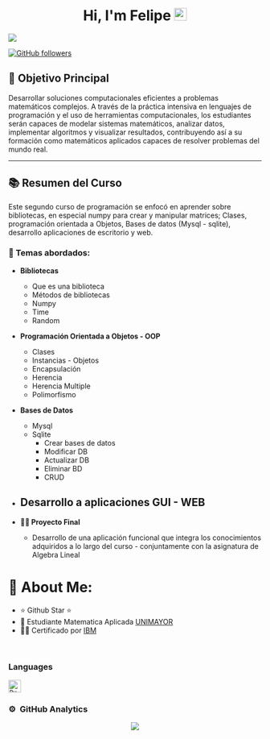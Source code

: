 <div align="center">
<h1 align="center">Hi, I'm Felipe <img src="https://media.giphy.com/media/hvRJCLFzcasrR4ia7z/giphy.gif" width="25px"></h1>
</div>
<img src="https://i.imgur.com/SMUvEwB.png[/img]">

[![GitHub followers](https://img.shields.io/github/followers/flipehr?style=social)](https://github.com/flipehr)
## 🎯 Objetivo Principal

Desarrollar soluciones computacionales eficientes a problemas matemáticos complejos. A través de la práctica intensiva en lenguajes de programación y el uso de herramientas computacionales, los estudiantes serán capaces de modelar sistemas matemáticos, analizar datos, implementar algoritmos y visualizar resultados, contribuyendo así a su formación como matemáticos aplicados capaces de resolver problemas del mundo real.

---

## 📚 Resumen del Curso

Este segundo curso de programación se enfocó en aprender sobre bibliotecas, en especial numpy para crear y manipular matrices; Clases, programación orientada a Objetos, Bases de datos (Mysql - sqlite), desarrollo aplicaciones de escritorio y web.



### 🧠 Temas abordados:

- **Bibliotecas**
  - Que es una biblioteca
  - Métodos de bibliotecas
  - Numpy
  - Time
  - Random

- **Programación Orientada a Objetos - OOP**
  - Clases
  - Instancias - Objetos
  - Encapsulación
  - Herencia
  - Herencia Multiple
  - Polimorfismo

- **Bases de Datos**
  - Mysql 
  - Sqlite
    - Crear bases de datos
    - Modificar DB
    - Actualizar DB
    - Eliminar BD
    - CRUD

- **Desarrollo a aplicaciones GUI - WEB**
  - 

- **🧑‍💻 Proyecto Final**
  - Desarrollo de una aplicación funcional que integra los conocimientos adquiridos a lo largo del curso - conjuntamente con la asignatura de Algebra Lineal
    


# 💫 About Me:

- ⭐ Github Star ⭐ 
- 📗 Estudiante Matematica Aplicada [UNIMAYOR](https://www.universidadmayor.edu.co)
- 🧑‍🏫 Certificado por [IBM](https://www.ibm.com/account/co/es)
<br>

### Languages 
<p>
  <code><img height="25" src="https://raw.githubusercontent.com/UjwalKandi/UjwalKandi/changes-to-readme/svg/python-5.svg" alt="Python"></code>
  
### ⚙️ &nbsp;GitHub Analytics

<p align="center">
<a href="https://github.com/flipehr">
  <img align="center" src="https://github-readme-stats.vercel.app/api?username=flipehr&show_icons=true&title_color=fff&icon_color=79ff97&text_color=efefef&bg_color=24292e">
</a>
</p>
<!--
**flipehr/flipehr** is a ✨ _special_ ✨ repository because its `README.md` (this file) appears on your GitHub profile.

Here are some ideas to get you started:

- 🔭 I’m currently working on ...
- 🌱 I’m currently learning ...
- 👯 I’m looking to collaborate on ...
- 🤔 I’m looking for help with ...
- 💬 Ask me about ...
- 📫 How to reach me: ...
- 😄 Pronouns: ...
- ⚡ Fun fact: ...
-->
